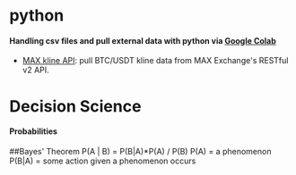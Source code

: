 # python
#### Handling csv files and pull external data with python via [Google Colab](https://colab.google/) 
- [MAX kline API](https://github.com/angelo-chu/python/blob/main/MAX_kline_API.ipynb): pull BTC/USDT kline data from MAX Exchange's RESTful v2 API.

# Decision Science
#### Probabilities
##Bayes' Theorem
P(A | B) = P(B|A)*P(A) / P(B)
P(A) = a phenomenon 
P(B|A) = some action given a phenomenon occurs
